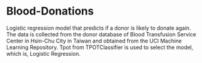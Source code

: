 # Blood-Donations
Logistic regression model that predicts if a donor is likely to donate again. The data is collected from the donor database of Blood Transfusion Service Center in Hsin-Chu City in Taiwan and obtained from the UCI Machine Learning Repository. Tpot from TPOTClassifier is used to select the model, which is, Logistic Regression. 
